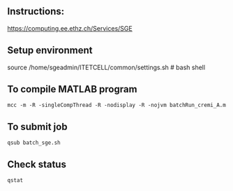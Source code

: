 ## Instructions:
https://computing.ee.ethz.ch/Services/SGE

## Setup environment
source /home/sgeadmin/ITETCELL/common/settings.sh      # bash shell

## To compile MATLAB program
```
mcc -m -R -singleCompThread -R -nodisplay -R -nojvm batchRun_cremi_A.m
```

## To submit job
```
qsub batch_sge.sh
```

## Check status
```
qstat 
```
